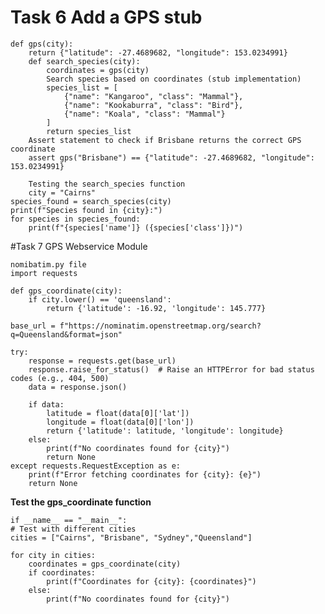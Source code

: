 # Task 6 Add a GPS stub



    def gps(city):
        return {"latitude": -27.4689682, "longitude": 153.0234991}
        def search_species(city):
            coordinates = gps(city)
            Search species based on coordinates (stub implementation)
            species_list = [
                {"name": "Kangaroo", "class": "Mammal"},
                {"name": "Kookaburra", "class": "Bird"},
                {"name": "Koala", "class": "Mammal"}
            ]
            return species_list
        Assert statement to check if Brisbane returns the correct GPS coordinate
        assert gps("Brisbane") == {"latitude": -27.4689682, "longitude": 153.0234991}
        
        Testing the search_species function
        city = "Cairns"
    species_found = search_species(city)
    print(f"Species found in {city}:")
    for species in species_found:
        print(f"{species['name']} ({species['class']})")

#Task 7 GPS Webservice Module
    
    nomibatim.py file
    import requests

    def gps_coordinate(city):
        if city.lower() == 'queensland':
            return {'latitude': -16.92, 'longitude': 145.777}
        
    base_url = f"https://nominatim.openstreetmap.org/search?q=Queensland&format=json"

    try:
        response = requests.get(base_url)
        response.raise_for_status()  # Raise an HTTPError for bad status codes (e.g., 404, 500)
        data = response.json()

        if data:
            latitude = float(data[0]['lat'])
            longitude = float(data[0]['lon'])
            return {'latitude': latitude, 'longitude': longitude}
        else:
            print(f"No coordinates found for {city}")
            return None
    except requests.RequestException as e:
        print(f"Error fetching coordinates for {city}: {e}")
        return None

**Test the gps_coordinate function**
    
    if __name__ == "__main__":
    # Test with different cities
    cities = ["Cairns", "Brisbane", "Sydney","Queensland"]

    for city in cities:
        coordinates = gps_coordinate(city)
        if coordinates:
            print(f"Coordinates for {city}: {coordinates}")
        else:
            print(f"No coordinates found for {city}")
